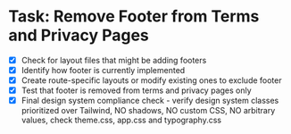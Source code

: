 # Task: Remove Footer from Terms and Privacy Pages

- [x] Check for layout files that might be adding footers
- [x] Identify how footer is currently implemented
- [x] Create route-specific layouts or modify existing ones to exclude footer
- [x] Test that footer is removed from terms and privacy pages only
- [x] Final design system compliance check - verify design system classes prioritized over Tailwind, NO shadows, NO custom CSS, NO arbitrary values, check theme.css, app.css and typography.css